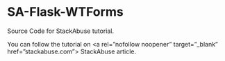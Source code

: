 # SA-Flask-WTForms
Source Code for StackAbuse tutorial.

You can follow the tutorial on <a rel=”nofollow noopener” target=”_blank” href=”stackabuse.com”> StackAbuse article.</a>

